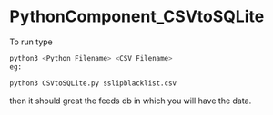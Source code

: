 # PythonComponent_CSVtoSQLite


To run type 

```python
python3 <Python Filename> <CSV Filename>
eg:

python3 CSVtoSQLite.py sslipblacklist.csv

```

then it should great the feeds db in which you will have the data.